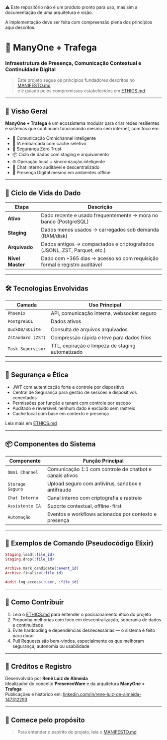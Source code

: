 ⚠️ Este repositório não é um produto pronto para uso, mas sim a documentação de uma arquitetura e visão.

A implementação deve ser feita com compreensão plena dos princípios aqui descritos.

# 🧠 ManyOne + Trafega

### Infraestrutura de Presença, Comunicação Contextual e Continuidade Digital

> Este projeto segue os princípios fundadores descritos no [MANIFESTO.md](./MANIFESTO.md)  
> e é guiado pelos compromissos estabelecidos em [ETHICS.md](./ETHICS.md).

---

## 🚀 Visão Geral

**ManyOne + Trafega** é um ecossistema modular para criar redes resilientes e sistemas que continuam funcionando mesmo sem internet, com foco em:

- 🧭 Comunicação Omnichannel inteligente
- 🧠 IA embarcada com cache seletivo
- 🔐 Segurança Zero Trust
- 📦 Ciclo de dados com staging e arquivamento
- 🌐 Operação local + sincronização inteligente
- 💬 Chat interno auditável e descentralizado
- 🌱 Presença Digital mesmo em ambientes offline

---

## 🔄 Ciclo de Vida do Dado

| Etapa         | Descrição                                                                 |
|---------------|---------------------------------------------------------------------------|
| **Ativo**     | Dado recente e usado frequentemente → mora no banco (PostgreSQL)          |
| **Staging**   | Dados menos usados → carregados sob demanda (RAM/disk)                    |
| **Arquivado** | Dados antigos → compactados e criptografados (JSONL, ZST, Parquet, etc.)  |
| **Nível Master** | Dado com +365 dias → acesso só com requisição formal e registro auditável |

---

## 🛠 Tecnologias Envolvidas

| Camada             | Uso Principal                                      |
|--------------------|----------------------------------------------------|
| `Phoenix`          | API, comunicação interna, websocket seguro         |
| `PostgreSQL`       | Dados ativos                                        |
| `DuckDB/SQLite`    | Consulta de arquivos arquivados                     |
| `Zstandard (ZST)`  | Compressão rápida e leve para dados frios          |
| `Task.Supervisor`  | TTL, expiração e limpeza de staging automatizado   |

---

## 🔐 Segurança e Ética

- JWT com autenticação forte e controle por dispositivo
- Central de Segurança para gestão de sessões e dispositivos conectados
- Permissões por função e tenant com controle por escopo
- Auditado e reversível: nenhum dado é excluído sem rastreio
- Cache local com base em contexto e presença

Leia mais em [ETHICS.md](./ETHICS.md)

---

## 📦 Componentes do Sistema

| Componente         | Função Principal                                          |
|--------------------|-----------------------------------------------------------|
| `Omni Channel`     | Comunicação 1:1 com controle de chatbot e canais ativos   |
| `Storage Seguro`   | Upload seguro com antivírus, sandbox e antifraude         |
| `Chat Interno`     | Canal interno com criptografia e rastreio                 |
| `Assistente IA`    | Suporte contextual, offline-first                         |
| `Automação`        | Eventos e workflows acionados por contexto e presença     |

---

## 🧪 Exemplos de Comando (Pseudocódigo Elixir)

```elixir
Staging.load(:file_id)
Staging.drop(:file_id)

Archive.mark_candidate(:event_id)
Archive.finalize(:file_id)

Audit.log_access(:user, :file_id)
```

---

## 🙋 Como Contribuir

1. Leia o [ETHICS.md](./ETHICS.md) para entender o posicionamento ético do projeto  
2. Proponha melhorias com foco em descentralização, soberania de dados e continuidade  
3. Evite hardcoding e dependências desnecessárias — o sistema é feito para durar  
4. Pull Requests são bem-vindos, especialmente os que melhoram segurança, autonomia ou usabilidade  

---

## 🧾 Créditos e Registro

Desenvolvido por **Renê Luiz de Almeida**  
Idealizador do conceito **PresenceWare** e da arquitetura **ManyOne + Trafega**  
Publicações e histórico em: [linkedin.com/in/rene-luiz-de-almeida-147312293](https://www.linkedin.com/in/rene-luiz-de-almeida-147312293)

---

## 🧭 Comece pelo propósito

> Para entender o espírito do projeto, leia o [MANIFESTO.md](./MANIFESTO.md)
